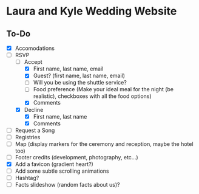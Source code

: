 # Laura and Kyle Wedding Website

## To-Do

- [x] Accomodations
- [ ] RSVP
    - [ ] Accept
        - [x] First name, last name, email
        - [x] Guest? (first name, last name, email)
        - [ ] Will you be using the shuttle service?
        - [ ] Food preference (Make your ideal meal for the night (be realistic), checkboxes with all the food options)
        - [x] Comments
    - [x] Decline
        - [x] First name, last name
        - [x] Comments
- [ ] Request a Song
- [ ] Registries
- [ ] Map (display markers for the ceremony and reception, maybe the hotel too)
- [ ] Footer credits (development, photography, etc...)
- [x] Add a favicon (gradient heart?)
- [ ] Add some subtle scrolling animations
- [ ] Hashtag?
- [ ] Facts slideshow (random facts about us)?
